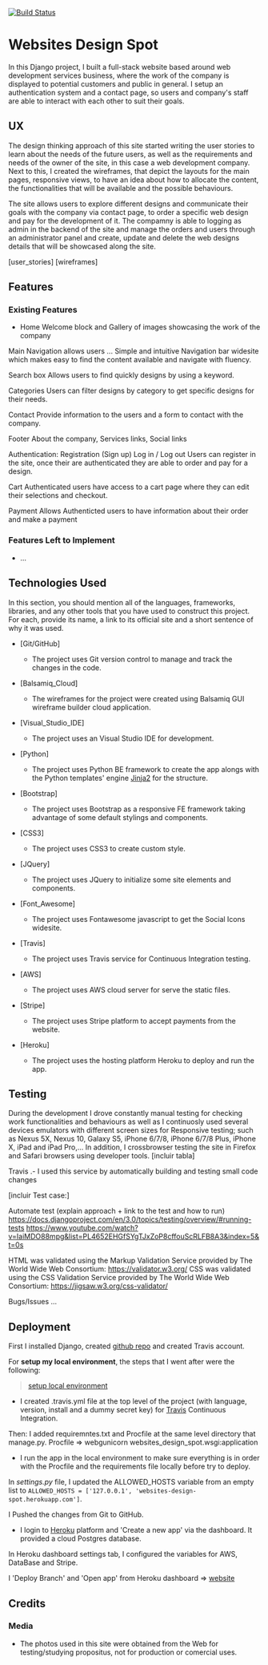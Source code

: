 [![Build Status](https://travis-ci.com/pazcm/websites-design-spot.svg?branch=master)](https://travis-ci.com/pazcm/websites-design-spot)

# Websites Design Spot

In this Django project, I built a full-stack website based around web development services business, where the work of the company is displayed to potential customers and public in general.
I setup an authentication system and a contact page, so users and company's staff are able to interact with each other to suit their goals.
 
## UX
 
The design thinking approach of this site started writing the user stories to learn about the needs of the future users, as well as the requirements and needs of
the owner of the site, in this case a web development company. Next to this, I created the wireframes, that depict the layouts for the main pages, responsive views, to have an idea about how to allocate the content, the functionalities that will be available and the possible behaviours.

The site allows users to explore different designs and communicate their goals with the company via contact page, to order a specific web design and pay for the development of it. The compamny is able to logging as admin in the backend of the site and manage the orders and users through an administrator panel and create, update and delete the web designs details that will be showcased along the site.

[user_stories]
[wireframes]

## Features
### Existing Features
- Home
Welcome block and Gallery of images showcasing the work of the company

Main Navigation
allows users ... Simple and intuitive Navigation bar widesite which makes easy to find the content available and navigate with fluency.

Search box
Allows users to find quickly designs by using a keyword.

Categories
Users can filter designs by category to get specific designs for their needs.

Contact
Provide information to the users and a form to contact with the company.

Footer
About the company, Services links, Social links

Authentication: Registration (Sign up) Log in / Log out
Users can register in the site, once their are authenticated they are able to order and pay for a design.

Cart
Authenticated users have access to a cart page where they can edit their selections and checkout.

Payment
Allows Authenticted users to have information about their order and make a payment

### Features Left to Implement
-  ...

## Technologies Used

In this section, you should mention all of the languages, frameworks, libraries, and any other tools that you have used to construct this project. For each, provide its name, a link to its official site and a short sentence of why it was used.

- [Git/GitHub]
    - The project uses Git version control to manage and track the changes in the code.

- [Balsamiq_Cloud]
    - The wireframes for the project were created using Balsamiq GUI wireframe builder cloud application.

- [Visual_Studio_IDE]
    - The project uses an Visual Studio IDE for development.

- [Python]
    - The project uses Python BE framework to create the app alongs with the Python templates' engine [Jinja2](http://jinja.pocoo.org/) for the structure.

- [Bootstrap]
    - The project uses Bootstrap as a responsive FE framework taking advantage of some default stylings and components.

- [CSS3]
    - The project uses CSS3 to create custom style.

- [JQuery]
    - The project uses JQuery to initialize some site elements and components.

- [Font_Awesome]
    - The project uses Fontawesome javascript to get the Social Icons widesite.

- [Travis]
    - The project uses Travis service for Continuous Integration testing.

- [AWS]
    - The project uses AWS cloud server for serve the static files.

- [Stripe]
    - The project uses Stripe platform to accept payments from the website.

- [Heroku]
    - The project uses the hosting platform Heroku to deploy and run the app.


## Testing

During the development I drove constantly manual testing for checking work functionalities and behaviours as well as I continuosly used several devices emulators with different screen sizes for Responsive testing; such as Nexus 5X, Nexus 10, Galaxy S5, iPhone 6/7/8, iPhone 6/7/8 Plus, iPhone X, iPad and iPad Pro,...
In addition, I crossbrowser testing the site in Firefox and Safari browsers using developer tools.
[incluir tabla]


Travis .- I used this service by automatically building and testing small code changes

[incluir Test case:]

Automate test (explain approach + link to the test and how to run)
https://docs.djangoproject.com/en/3.0/topics/testing/overview/#running-tests
https://www.youtube.com/watch?v=IaiMDO88mpg&list=PL4652EHGfSYgTJxZoP8cffouScRLFB8A3&index=5&t=0s


HTML was validated using the Markup Validation Service provided by The World Wide Web Consortium: https://validator.w3.org/
CSS was validated using the CSS Validation Service provided by The World Wide Web Consortium: https://jigsaw.w3.org/css-validator/

Bugs/Issues ...


## Deployment

First I installed Django, created [github repo](https://github.com/pazcm/websites-design-spot) and created Travis account.

For **setup my local environment**, the steps that I went after were the following:

<blockquote class="trello-card"><a href="https://trello.com/c/iicb3wrA/213-setup-local-environment">setup local environment</a></blockquote><script src="https://p.trellocdn.com/embed.min.js"></script>

- I created .travis.yml file at the top level of the project (with language, version, install and a dummy secret key) for [Travis](https://travis-ci.org/) Continuous Integration.

Then:
I added requiremntes.txt and Procfile at the same level directory that manage.py.
Procfile => webgunicorn websites_design_spot.wsgi:application

- I run the app in the local environment to make sure everything is in order with the Procfile and the requirements file locally before try to deploy.

In *settings.py* file, I updated the ALLOWED_HOSTS variable from an empty list to `ALLOWED_HOSTS = ['127.0.0.1', 'websites-design-spot.herokuapp.com']`.

I Pushed the changes from Git to GitHub.

- I login to [Heroku](https://www.heroku.com/home) platform and 'Create a new app' via the dashboard. It provided a cloud Postgres database.

In Heroku dashboard settings tab, I configured the variables for AWS, DataBase and Stripe.

I 'Deploy Branch' and 'Open app' from Heroku dashboard => [website](https://websites-design-spot.herokuapp.com/)



## Credits


### Media
- The photos used in this site were obtained from the Web for testing/studying propositus, not for production or comercial uses.
